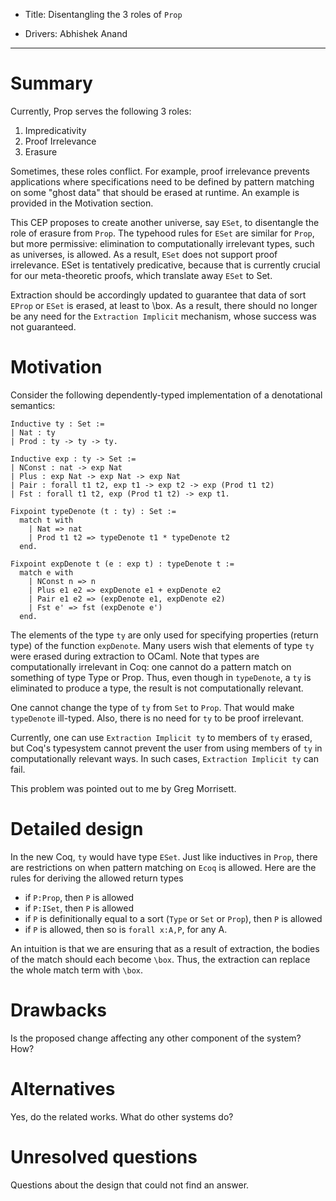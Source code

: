 - Title: Disentangling the 3 roles of `Prop`

- Drivers: Abhishek Anand

----

# Summary

Currently, Prop serves the following 3 roles:
1. Impredicativity
2. Proof Irrelevance
3. Erasure

Sometimes, these roles conflict. For example, proof irrelevance prevents applications where specifications need to be defined by pattern matching on some "ghost data" that should be erased at runtime. An example is provided in the Motivation section.

This CEP proposes to create another universe, say `ESet`, to disentangle the role of erasure from `Prop`.
The typehood rules for `ESet` are similar for `Prop`, but more permissive: elimination to computationally irrelevant types, such as universes, is allowed.
As a result, `ESet` does not support proof irrelevance.
ESet is tentatively predicative, because that is currently crucial for our meta-theoretic proofs, which translate away `ESet` to Set.

Extraction should be accordingly updated to guarantee that data of sort `EProp` or `ESet` is erased, at least to \box.
As a result, there should no longer be any need for the `Extraction Implicit` mechanism, whose success was not guaranteed.

# Motivation

Consider the following dependently-typed implementation of a denotational semantics:
```
Inductive ty : Set :=
| Nat : ty
| Prod : ty -> ty -> ty.

Inductive exp : ty -> Set :=
| NConst : nat -> exp Nat
| Plus : exp Nat -> exp Nat -> exp Nat
| Pair : forall t1 t2, exp t1 -> exp t2 -> exp (Prod t1 t2)
| Fst : forall t1 t2, exp (Prod t1 t2) -> exp t1.

Fixpoint typeDenote (t : ty) : Set :=
  match t with
    | Nat => nat
    | Prod t1 t2 => typeDenote t1 * typeDenote t2
  end.

Fixpoint expDenote t (e : exp t) : typeDenote t :=
  match e with
    | NConst n => n
    | Plus e1 e2 => expDenote e1 + expDenote e2
    | Pair e1 e2 => (expDenote e1, expDenote e2)
    | Fst e' => fst (expDenote e')
  end.
 ```

The elements of the type `ty` are only used for specifying properties (return type) of the function `expDenote`.
Many users wish that elements of type `ty` were erased during extraction to OCaml.
Note that types are computationally irrelevant in Coq: one cannot do a pattern match on something of type Type or Prop.
Thus, even though in `typeDenote`, a `ty` is eliminated to produce a type, the result is not computationally relevant.

One cannot change the type of `ty` from `Set` to `Prop`. That would make `typeDenote` ill-typed.
Also, there is no need for `ty` to be proof irrelevant.

Currently, one can use `Extraction Implicit ty` to members of `ty` erased, but Coq's typesystem cannot prevent the user from using members of `ty` in computationally relevant ways. In such cases, `Extraction Implicit ty` can fail.

This problem was pointed out to me by Greg Morrisett.

# Detailed design

In the new Coq, `ty` would have type `ESet`. Just like inductives in `Prop`, there are restrictions on when pattern matching on `Ecoq` is allowed. 
Here are the rules for deriving the allowed return types
- if `P:Prop`, then `P` is allowed
- if `P:ISet`, then `P` is allowed
- if `P` is definitionally equal to a sort (`Type` or `Set` or `Prop`), then `P` is allowed
- if `P` is allowed, then so is `forall x:A,P`, for any A.

An intuition is that we are ensuring that as a result of extraction, the bodies of the match should each become `\box`.
Thus, the extraction can replace the whole match term with `\box`.

# Drawbacks

Is the proposed change affecting any other component of the system? How?

# Alternatives

Yes, do the related works.  What do other systems do?

# Unresolved questions

Questions about the design that could not find an answer.


